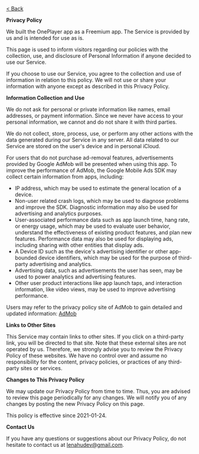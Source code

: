 [< Back](index.md)  

**Privacy Policy**

We built the OnePlayer app as a Freemium app. The Service is provided by us and is intended for use as is.

This page is used to inform visitors regarding our policies with the collection, use, and disclosure of Personal Information if anyone decided to use our Service.

If you choose to use our Service, you agree to the collection and use of information in relation to this policy. We will not use or share your information with anyone except as described in this Privacy Policy.

**Information Collection and Use**

We do not ask for personal or private information like names, email addresses, or payment information. Since we never have access to your personal information, we cannot and do not share it with third parties. 

We do not collect, store, process, use, or perform any other actions with the data generated during our Service in any server. All data related to our Service are stored on the user's device and in personal iCloud.

For users that do not purchase ad-removal features, advertisements provided by Google AdMob will be presented when using this app. To improve the performance of AdMob, the Google Mobile Ads SDK may collect certain information from apps, including:

* IP address, which may be used to estimate the general location of a device.
* Non-user related crash logs, which may be used to diagnose problems and improve the SDK. Diagnostic information may also be used for advertising and analytics purposes.
* User-associated performance data such as app launch time, hang rate, or energy usage, which may be used to evaluate user behavior, understand the effectiveness of existing product features, and plan new features. Performance data may also be used for displaying ads, including sharing with other entities that display ads.
* A Device ID such as the device's advertising identifier or other app-bounded device identifiers, which may be used for the purpose of third-party advertising and analytics.
* Advertising data, such as advertisements the user has seen, may be used to power analytics and advertising features.
* Other user product interactions like app launch taps, and interaction information, like video views, may be used to improve advertising performance.

Users may refer to the privacy policy site of AdMob to gain detailed and updated information: [AdMob](https://support.google.com/admob/answer/6128543?hl=en)

**Links to Other Sites**

This Service may contain links to other sites. If you click on a third-party link, you will be directed to that site. Note that these external sites are not operated by us. Therefore, we strongly advise you to review the Privacy Policy of these websites. We have no control over and assume no responsibility for the content, privacy policies, or practices of any third-party sites or services.

**Changes to This Privacy Policy**

We may update our Privacy Policy from time to time. Thus, you are advised to review this page periodically for any changes. We will notify you of any changes by posting the new Privacy Policy on this page.

This policy is effective since 2021-01-24.

**Contact Us**

If you have any questions or suggestions about our Privacy Policy, do not hesitate to contact us at lenahudev@gmail.com.

